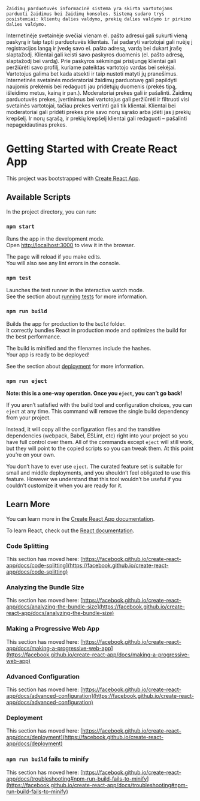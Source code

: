    
    Žaidimų parduotuvės informacinė sistema yra skirta vartotojams parduoti žaidimus bei žaidimų konsoles. Sistemą sudaro trys posistemiai: klientų dalies valdymo, prekių dalies valdymo ir pirkimo dalies valdymo.
Internetinėje svetainėje svečiai vienam el. pašto adresui gali sukurti vieną paskyrą ir taip tapti parduotuvės klientais. Tai padaryti vartotojai gali nuėję į registracijos langą ir įvedę savo el. pašto adresą, vardą bei dukart įrašę slaptažodį. Klientai gali keisti savo paskyros duomenis (el. pašto adresą, slaptažodį bei vardą).
Prie paskyros sėkmingai prisijungę klientai gali peržiūrėti savo profilį, kuriame pateiktas vartotojo vardas bei sekėjai. Vartotojus galima bet kada atsekti ir taip nustoti matyti jų pranešimus.
Internetinės svetainės moderatoriai žaidimų parduotuvę gali papildyti naujomis prekėmis bei redaguoti jau pridėtųjų duomenis (prekės tipą, išleidimo metus, kainą ir pan.). Moderatoriai prekes gali ir pašalinti.
Žaidimų parduotuvės prekes, įvertinimus bei vartotojus gali peržiūrėti ir filtruoti visi svetainės vartotojai, tačiau prekes vertinti gali tik klientai.
Klientai bei moderatoriai gali pridėti prekes prie savo norų sąrašo arba įdėti jas į prekių krepšelį. Ir norų sąrašą, ir prekių krepšelį klientai gali redaguoti – pašalinti nepageidautinas prekes. 


# Getting Started with Create React App

This project was bootstrapped with [Create React App](https://github.com/facebook/create-react-app).

## Available Scripts

In the project directory, you can run:

### `npm start`

Runs the app in the development mode.\
Open [http://localhost:3000](http://localhost:3000) to view it in the browser.

The page will reload if you make edits.\
You will also see any lint errors in the console.

### `npm test`

Launches the test runner in the interactive watch mode.\
See the section about [running tests](https://facebook.github.io/create-react-app/docs/running-tests) for more information.

### `npm run build`

Builds the app for production to the `build` folder.\
It correctly bundles React in production mode and optimizes the build for the best performance.

The build is minified and the filenames include the hashes.\
Your app is ready to be deployed!

See the section about [deployment](https://facebook.github.io/create-react-app/docs/deployment) for more information.

### `npm run eject`

**Note: this is a one-way operation. Once you `eject`, you can’t go back!**

If you aren’t satisfied with the build tool and configuration choices, you can `eject` at any time. This command will remove the single build dependency from your project.

Instead, it will copy all the configuration files and the transitive dependencies (webpack, Babel, ESLint, etc) right into your project so you have full control over them. All of the commands except `eject` will still work, but they will point to the copied scripts so you can tweak them. At this point you’re on your own.

You don’t have to ever use `eject`. The curated feature set is suitable for small and middle deployments, and you shouldn’t feel obligated to use this feature. However we understand that this tool wouldn’t be useful if you couldn’t customize it when you are ready for it.

## Learn More

You can learn more in the [Create React App documentation](https://facebook.github.io/create-react-app/docs/getting-started).

To learn React, check out the [React documentation](https://reactjs.org/).

### Code Splitting

This section has moved here: [https://facebook.github.io/create-react-app/docs/code-splitting](https://facebook.github.io/create-react-app/docs/code-splitting)

### Analyzing the Bundle Size

This section has moved here: [https://facebook.github.io/create-react-app/docs/analyzing-the-bundle-size](https://facebook.github.io/create-react-app/docs/analyzing-the-bundle-size)

### Making a Progressive Web App

This section has moved here: [https://facebook.github.io/create-react-app/docs/making-a-progressive-web-app](https://facebook.github.io/create-react-app/docs/making-a-progressive-web-app)

### Advanced Configuration

This section has moved here: [https://facebook.github.io/create-react-app/docs/advanced-configuration](https://facebook.github.io/create-react-app/docs/advanced-configuration)

### Deployment

This section has moved here: [https://facebook.github.io/create-react-app/docs/deployment](https://facebook.github.io/create-react-app/docs/deployment)

### `npm run build` fails to minify

This section has moved here: [https://facebook.github.io/create-react-app/docs/troubleshooting#npm-run-build-fails-to-minify](https://facebook.github.io/create-react-app/docs/troubleshooting#npm-run-build-fails-to-minify)
